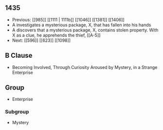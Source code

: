 ## 1435
- Previous: [[985]] [[1111 | 1111b]] [[1046]] [[1381]] [[1406]] 
- A investigates a mysterious package, X, that has fallen into his hands
- A discovers that a mysterious package, X, contains stolen property. With X as a clue, he apprehends the thief, [[A-5]]
- Next: [[596]] [[623]] [[1098]] 

## B Clause
- Becoming Involved, Through Curiosity Aroused by Mystery, in a Strange Enterprise

## Group
- Enterprise

### Subgroup
- Mystery

